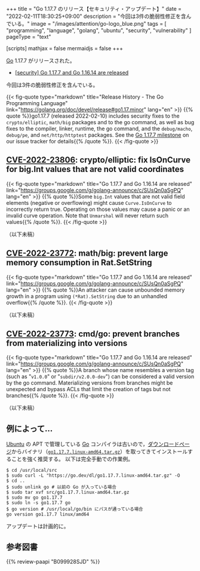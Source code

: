 +++
title = "Go 1.17.7 のリリース【セキュリティ・アップデート】"
date =  "2022-02-11T18:30:25+09:00"
description = "今回は3件の脆弱性修正を含んでいる。"
image = "/images/attention/go-logo_blue.png"
tags  = [ "programming", "language", "golang", "ubuntu", "security", "vulnerability" ]
pageType = "text"

[scripts]
  mathjax = false
  mermaidjs = false
+++

[Go] 1.17.7 がリリースされた。

- [[security] Go 1.17.7 and Go 1.16.14 are released](https://groups.google.com/g/golang-announce/c/SUsQn0aSgPQ)

今回は3件の脆弱性修正を含んでいる。

{{< fig-quote type="markdown" title="Release History - The Go Programming Language" link="https://golang.org/doc/devel/release#go1.17.minor" lang="en" >}}
{{% quote %}}go1.17.7 (released 2022-02-10) includes security fixes to the `crypto/elliptic`, `math/big` packages and to the go command, as well as bug fixes to the compiler, linker, runtime, the go command, and the `debug/macho`, `debug/pe`, and `net/http/httptest` packages. See the [Go 1.17.7 milestone](https://github.com/golang/go/issues?q=milestone%3AGo1.17.7+label%3ACherryPickApproved) on our issue tracker for details{{% /quote %}}.
{{< /fig-quote >}}

## [CVE-2022-23806]: crypto/elliptic: fix IsOnCurve for big.Int values that are not valid coordinates

{{< fig-quote type="markdown" title="Go 1.17.7 and Go 1.16.14 are released" link="https://groups.google.com/g/golang-announce/c/SUsQn0aSgPQ" lang="en" >}}
{{% quote %}}Some `big.Int` values that are not valid field elements (negative or overflowing) might cause `Curve.IsOnCurve` to incorrectly return true. Operating on those values may cause a panic or an invalid curve operation. Note that `Unmarshal` will never return such values{{% /quote %}}.
{{< /fig-quote >}}

（以下未稿）

## [CVE-2022-23772]: math/big: prevent large memory consumption in Rat.SetString

{{< fig-quote type="markdown" title="Go 1.17.7 and Go 1.16.14 are released" link="https://groups.google.com/g/golang-announce/c/SUsQn0aSgPQ" lang="en" >}}
{{% quote %}}An attacker can cause unbounded memory growth in a program using `(*Rat).SetString` due to an unhandled overflow{{% /quote %}}.
{{< /fig-quote >}}

（以下未稿）

## [CVE-2022-23773]: cmd/go: prevent branches from materializing into versions

{{< fig-quote type="markdown" title="Go 1.17.7 and Go 1.16.14 are released" link="https://groups.google.com/g/golang-announce/c/SUsQn0aSgPQ" lang="en" >}}
{{% quote %}}A branch whose name resembles a version tag (such as "`v1.0.0`" or "`subdir/v2.0.0-dev`") can be considered a valid version by the go command. Materializing versions from branches might be unexpected and bypass ACLs that limit the creation of tags but not branches{{% /quote %}}.
{{< /fig-quote >}}

（以下未稿）

## 例によって...

[Ubuntu] の APT で管理している [Go] コンパイラは古いので，[ダウンロードページ](https://go.dev/dl/ "Downloads - go.dev")からバイナリ（[`go1.17.7.linux-amd64.tar.gz`](https://go.dev/dl/go1.17.7.linux-amd64.tar.gz)）を取ってきてインストールすることを強く推奨する。
以下は完全手動での作業例。

```text
$ cd /usr/local/src
$ sudo curl -L "https://go.dev/dl/go1.17.7.linux-amd64.tar.gz" -O
$ cd ..
$ sudo unlink go # 以前の Go が入っている場合
$ sudo tar xvf src/go1.17.7.linux-amd64.tar.gz
$ sudo mv go go1.17.7
$ sudo ln -s go1.17.7 go
$ go version # /usr/local/go/bin にパスが通っている場合
go version go1.17.7 linux/amd64
```

アップデートは計画的に。

[Go]: https://go.dev/
[Ubuntu]: https://www.ubuntu.com/ "The leading operating system for PCs, IoT devices, servers and the cloud | Ubuntu"
[CVE-2022-23806]: https://nvd.nist.gov/vuln/detail/CVE-2022-23806
[CVE-2022-23772]: https://nvd.nist.gov/vuln/detail/CVE-2022-23772
[CVE-2022-23773]: https://nvd.nist.gov/vuln/detail/CVE-2022-23773

## 参考図書

{{% review-paapi "B099928SJD" %}} <!-- プログラミング言語Go -->
